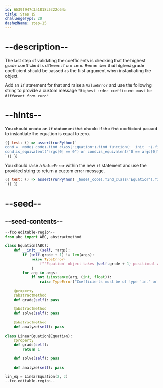 ```yaml
---
id: 6639f947d3a1818c9322c64a
title: Step 15
challengeType: 20
dashedName: step-15
---
```


# --description--

The last step of validating the coefficients is checking that the highest grade coefficient is different from zero. Remember that highest grade coefficient should be passed as the first argument when instantiating the object.

Add an `if` statement for that and raise a `ValueError` and use the following string to provide a custom message `"Highest order coefficient must be different from zero"`.

# --hints--

You should create an `if` statement that checks if the first coefficient passed to instantiate the equation is equal to zero.

```js
({ test: () => assert(runPython(`
cond = _Node(_code).find_class("Equation").find_function("__init__").find_ifs()[1].find_conditions()[0]
cond.is_equivalent("args[0] == 0") or cond.is_equivalent("0 == args[0]")
`)) })
```

You should raise a `ValueError` within the new `if` statement and use the provided string to return a custom error message.

```js
({ test: () => assert(runPython(`_Node(_code).find_class("Equation").find_function("__init__").find_ifs()[1].find_bodies()[0].has_stmt("raise ValueError('Highest order coefficient must be different from zero')")
`)) })
```

# --seed--

## --seed-contents--

```py
--fcc-editable-region--
from abc import ABC, abstractmethod

class Equation(ABC):   
    def __init__(self, *args):
        if (self.grade + 1) != len(args):
            raise TypeError(
                f"'Equation' object takes {self.grade + 1} positional arguments but {len(args)} were given"
            )
        for arg in args:
            if not isinstance(arg, (int, float)):
                raise TypeError("Coefficients must be of type 'int' or 'float'")
    
    @property
    @abstractmethod
    def grade(self): pass    
    
    @abstractmethod
    def solve(self): pass
        
    @abstractmethod
    def analyze(self): pass
        
class LinearEquation(Equation):
    @property
    def grade(self):
        return 1
    
    def solve(self): pass
    
    def analyze(self): pass
    
lin_eq = LinearEquation(2, 3)
--fcc-editable-region--
```

